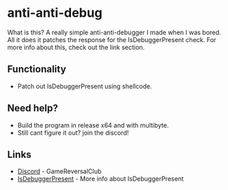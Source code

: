 # anti-anti-debug

What is this?
A really simple anti-anti-debugger I made when I was bored. All it does it patches the response for the IsDebuggerPresent check. For more info about this, check out the link section.

## Functionality
* Patch out IsDebuggerPresent using shellcode.

## Need help?
* Build the program in release x64 and with multibyte.
* Still cant figure it out? join the discord!

## Links
* [Discord](https://discord.gg/9XykzWqVMP) - GameReversalClub
* [IsDebuggerPresent](https://docs.microsoft.com/en-us/windows/win32/api/debugapi/nf-debugapi-isdebuggerpresent) - More info about IsDebuggerPresent

